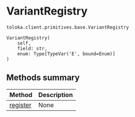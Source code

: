 # VariantRegistry
`toloka.client.primitives.base.VariantRegistry`

```
VariantRegistry(
    self,
    field: str,
    enum: Type[TypeVar('E', bound=Enum)]
)
```

## Methods summary

| Method | Description |
| :------| :-----------|
[register](toloka.client.primitives.base.VariantRegistry.register.md)| None
